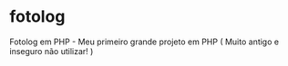 # fotolog
Fotolog em PHP - Meu primeiro grande projeto em PHP ( Muito antigo e inseguro não utilizar! )
